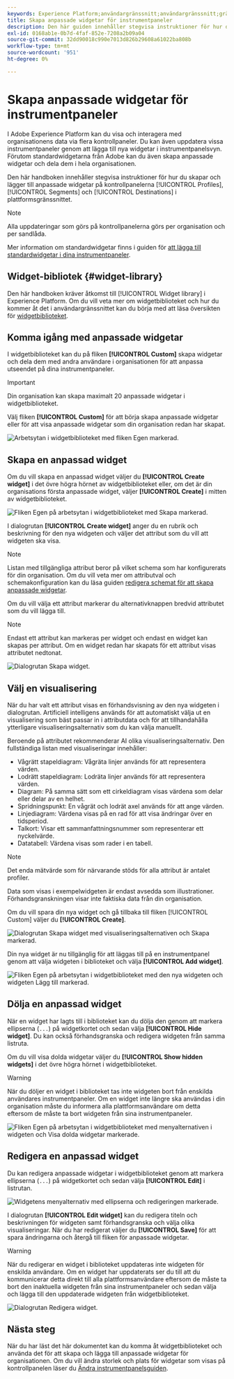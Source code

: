 ```yaml
---
keywords: Experience Platform;användargränssnitt;användargränssnitt;gränssnitt;instrumentpaneler;instrumentpanel;profiler;segment;mål;licensanvändning;widgets;mått;
title: Skapa anpassade widgetar för instrumentpaneler
description: Den här guiden innehåller stegvisa instruktioner för hur du skapar anpassade widgetar som kan användas i Adobe Experience Platform-kontrollpaneler.
exl-id: 0168ab1e-0b7d-4faf-852e-7208a2b09a04
source-git-commit: 32dd90018c990e7013d826b29608a61022ba808b
workflow-type: tm+mt
source-wordcount: '951'
ht-degree: 0%

---
```


# Skapa anpassade widgetar för instrumentpaneler

I Adobe Experience Platform kan du visa och interagera med organisationens data via flera kontrollpaneler. Du kan även uppdatera vissa instrumentpaneler genom att lägga till nya widgetar i instrumentpanelsvyn. Förutom standardwidgetarna från Adobe kan du även skapa anpassade widgetar och dela dem i hela organisationen.

Den här handboken innehåller stegvisa instruktioner för hur du skapar och lägger till anpassade widgetar på kontrollpanelerna [!UICONTROL Profiles], [!UICONTROL Segments] och [!UICONTROL Destinations] i plattformsgränssnittet.

>[!NOTE]
>
>Alla uppdateringar som görs på kontrollpanelerna görs per organisation och per sandlåda.

Mer information om standardwidgetar finns i guiden för [att lägga till standardwidgetar i dina instrumentpaneler](standard-widgets.md).

## Widget-bibliotek {#widget-library}

Den här handboken kräver åtkomst till [!UICONTROL Widget library] i Experience Platform. Om du vill veta mer om widgetbiblioteket och hur du kommer åt det i användargränssnittet kan du börja med att läsa översikten för [widgetbiblioteket](widget-library.md).

## Komma igång med anpassade widgetar

I widgetbiblioteket kan du på fliken **[!UICONTROL Custom]** skapa widgetar och dela dem med andra användare i organisationen för att anpassa utseendet på dina instrumentpaneler.

>[!IMPORTANT]
>
>Din organisation kan skapa maximalt 20 anpassade widgetar i widgetbiblioteket.

Välj fliken **[!UICONTROL Custom]** för att börja skapa anpassade widgetar eller för att visa anpassade widgetar som din organisation redan har skapat.

![Arbetsytan i widgetbiblioteket med fliken Egen markerad.](../images/customization/custom-widgets.png)

## Skapa en anpassad widget

Om du vill skapa en anpassad widget väljer du **[!UICONTROL Create widget]** i det övre högra hörnet av widgetbiblioteket eller, om det är din organisations första anpassade widget, väljer **[!UICONTROL Create]** i mitten av widgetbiblioteket.

![Fliken Egen på arbetsytan i widgetbiblioteket med Skapa markerad.](../images/customization/create-widget.png)

I dialogrutan **[!UICONTROL Create widget]** anger du en rubrik och beskrivning för den nya widgeten och väljer det attribut som du vill att widgeten ska visa.

>[!NOTE]
>
>Listan med tillgängliga attribut beror på vilket schema som har konfigurerats för din organisation. Om du vill veta mer om attributval och schemakonfiguration kan du läsa guiden [redigera schemat för att skapa anpassade widgetar](edit-schema.md).

Om du vill välja ett attribut markerar du alternativknappen bredvid attributet som du vill lägga till.

>[!NOTE]
>
>Endast ett attribut kan markeras per widget och endast en widget kan skapas per attribut. Om en widget redan har skapats för ett attribut visas attributet nedtonat.

![Dialogrutan Skapa widget.](../images/customization/create-widget-dialog.png)

## Välj en visualisering

När du har valt ett attribut visas en förhandsvisning av den nya widgeten i dialogrutan. Artificiell intelligens används för att automatiskt välja ut en visualisering som bäst passar in i attributdata och för att tillhandahålla ytterligare visualiseringsalternativ som du kan välja manuellt.

Beroende på attributet rekommenderar AI olika visualiseringsalternativ. Den fullständiga listan med visualiseringar innehåller:

* Vågrätt stapeldiagram: Vågräta linjer används för att representera värden.
* Lodrätt stapeldiagram: Lodräta linjer används för att representera värden.
* Diagram: På samma sätt som ett cirkeldiagram visas värdena som delar eller delar av en helhet.
* Spridningspunkt: En vågrät och lodrät axel används för att ange värden.
* Linjediagram: Värdena visas på en rad för att visa ändringar över en tidsperiod.
* Talkort: Visar ett sammanfattningsnummer som representerar ett nyckelvärde.
* Datatabell: Värdena visas som rader i en tabell.

>[!NOTE]
>
>Det enda mätvärde som för närvarande stöds för alla attribut är antalet profiler.
>
>Data som visas i exempelwidgeten är endast avsedda som illustrationer. Förhandsgranskningen visar inte faktiska data från din organisation.

Om du vill spara din nya widget och gå tillbaka till fliken [!UICONTROL Custom] väljer du **[!UICONTROL Create]**.

![Dialogrutan Skapa widget med visualiseringsalternativen och Skapa markerad.](../images/customization/create-widget-select-attribute.png)

Din nya widget är nu tillgänglig för att läggas till på en instrumentpanel genom att välja widgeten i biblioteket och välja **[!UICONTROL Add widget]**.

![Fliken Egen på arbetsytan i widgetbiblioteket med den nya widgeten och widgeten Lägg till markerad.](../images/customization/custom-widgets-new.png)

## Dölja en anpassad widget

När en widget har lagts till i biblioteket kan du dölja den genom att markera ellipserna (`...`) på widgetkortet och sedan välja **[!UICONTROL Hide widget]**. Du kan också förhandsgranska och redigera widgeten från samma listruta.

Om du vill visa dolda widgetar väljer du **[!UICONTROL Show hidden widgets]** i det övre högra hörnet i widgetbiblioteket.

>[!WARNING]
>
>När du döljer en widget i biblioteket tas inte widgeten bort från enskilda användares instrumentpaneler. Om en widget inte längre ska användas i din organisation måste du informera alla plattformsanvändare om detta eftersom de måste ta bort widgeten från sina instrumentpaneler.

![Fliken Egen på arbetsytan i widgetbiblioteket med menyalternativen i widgeten och Visa dolda widgetar markerade.](../images/customization/hide-widget.png)

## Redigera en anpassad widget

Du kan redigera anpassade widgetar i widgetbiblioteket genom att markera ellipserna (`...`) på widgetkortet och sedan välja **[!UICONTROL Edit]** i listrutan.

![Widgetens menyalternativ med ellipserna och redigeringen markerade.](../images/customization/custom-widget-edit.png)

I dialogrutan **[!UICONTROL Edit widget]** kan du redigera titeln och beskrivningen för widgeten samt förhandsgranska och välja olika visualiseringar. När du har redigerat väljer du **[!UICONTROL Save]** för att spara ändringarna och återgå till fliken för anpassade widgetar.

>[!WARNING]
>
>När du redigerar en widget i biblioteket uppdateras inte widgeten för enskilda användare. Om en widget har uppdaterats ser du till att du kommunicerar detta direkt till alla plattformsanvändare eftersom de måste ta bort den inaktuella widgeten från sina instrumentpaneler och sedan välja och lägga till den uppdaterade widgeten från widgetbiblioteket.

![Dialogrutan Redigera widget.](../images/customization/edit-widget.png)

## Nästa steg

När du har läst det här dokumentet kan du komma åt widgetbiblioteket och använda det för att skapa och lägga till anpassade widgetar för organisationen. Om du vill ändra storlek och plats för widgetar som visas på kontrollpanelen läser du [Ändra instrumentpanelsguiden](modify.md).

